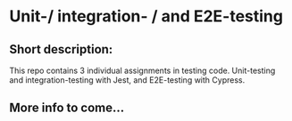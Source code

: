# Unit-/ integration- / and E2E-testing

## Short description:
This repo contains 3 individual assignments in testing code.
Unit-testing and integration-testing with Jest, and E2E-testing with Cypress.

## More info to come...
